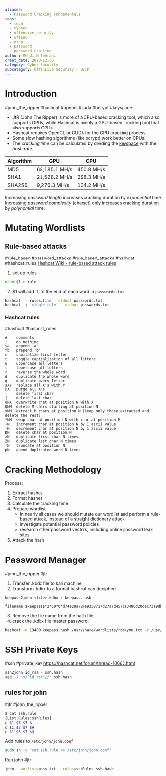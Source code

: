 ```yaml
---
aliases:
  - Password Cracking Fundamentals
tags:
  - tech
  - cybsec
  - offensive_security
  - offsec
  - oscp
  - password
  - password_cracking
author: Mehdi N Tehrani
creat_date: 2023-12-30
category: Cyber Security
subcategory: Offensive Security - OSCP
---
```

# Introduction

#john_the_ripper #hashcat #opencl #cuda #bcrypt #keyspace 
- JtR (John The Ripper) is more of a CPU-based cracking tool, which also supports GPUs, while Hashcat is mainly a GPU-based cracking tool that also supports CPUs.
- Hashcat requires OpenCL or CUDA for the GPU cracking process.
- Some slow hashing algorithms (like bcrypt) work better on CPUs.
- The *cracking time* can be calculated by dividing the [keyspace](https://www.hypr.com/security-encyclopedia/key-space) with the *hash rate*.

| Algorithm | GPU | CPU |
| --------- | --- | --- |
|MD5 |	68,185.1 MH/s |	450.8 MH/s|
|SHA1 |	21,528.2 MH/s |	298.3 MH/s|
|SHA256 |	9,276.3 MH/s  |	134.2 MH/s|

Increasing *password length* increases cracking duration by *exponential* time
Increasing *password complexity* (charset) only increases cracking duration by *polynomial* time.

# Mutating Wordlists
## Rule-based attacks
#rule_based #password_attacks #rule_based_attacks #hashcat #hashcat_rules
[Hashcat Wiki - rule-based attack rules](https://hashcat.net/wiki/doku.php?id=rule_based_attack)
1. set up rules
```sh
echo $1 > rule
```
2. $1 will add '1' to the end of each word in `passwords.txt`
```sh
hashcat -r rules.file --stdout passwords.txt
hashcat -j 'single-rule' --stdout passwords.txt
```

### Hashcat rules
#hashcat #hashcat_rules 
```
#    comments
:    do nothing
$a   append 'a'
^b   prepend 'b' 
c    capitalize first letter
t    toggle capitalization of all letters
u    uppercase all letters
l    lowercase all letters
r    reverse the whole word
d    duplicate the whole word
q    duplicate every letter
sXY  replace all X's with Y
@X   purge all X's
[    delete first char
]    delete last char
oNX  overwrite chat at position N with X
ONM  delete M chars starting at position N
xNM  extract M chars at position N (keep only those extracted and delete the rest)
*NM  swap char at position N with char at position M
+N   increment char at position N by 1 ascii value
-N   decrement char at position N by 1 ascii value
DN   delete char at position N
zN   duplicate first char N times
ZN   duplicate last char N times
'N   truncate at position N
pN   apend duplicated word N times
```

# Cracking Methodology
Process:
1. Extract hashes
2. Format hashes
3. Calculate the cracking time
4. Prepare wordlist
	- In nearly all cases we should mutate our wordlist and perform a rule-based attack, instead of a straight dictionary attack.
	- investigate potential password policies 
	- research other password vectors, including online password leak sites
1. Attack the hash

# Password Manager
#john_the_ripper #jtr
1. Transfer .kbdx file to kali machine
2. Transform .kdbx to a format hashcat can decipher:
```sh
keepass2john <file>.kdbx > keepass.hash
```

```
filename:$keepass$*2*60*0*d74e29a727e9338717d27a7d457ba3486d20dec73a9db1a7fbc7a068c9aec6bd*04b0bfd787898d8dcd4d463e
```
3. Remove the file name from the hash file
4. crack the .kdbx file master password:
```sh
hashcat -m 13400 keepass.hash /usr/share/wordlists/rockyou.txt -r /usr/share/hashcat/rules/rockyou-30000.rule
```

# SSH Private Keys
#ssh #private_key 
https://hashcat.net/forum/thread-10662.html
```sh
ssh2john id_rsa > ssh.hash
sed -i 's/^id_rsa://' ssh.hash
```
## rules for john
#jtr #john_the_ripper 
```sh
$ cat ssh.rule 
[List.Rules:sshRules]
c $1 $3 $7 $!
c $1 $3 $7 $#
c $1 $3 $7 $@
```
Add rules to `/etc/john/john.conf`
```sh
sudo sh -c "cat ssh.rule >> /etc/john/john.conf"
```
Run john #jtr
```sh
john --worlist=pass.txt --rules=sshRules ssh.hash
```

